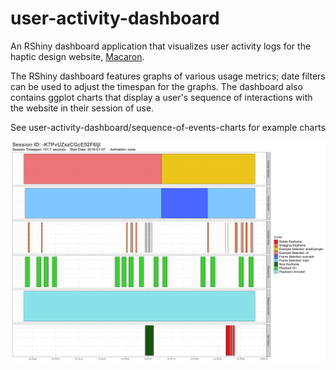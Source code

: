 # user-activity-dashboard
An RShiny dashboard application that visualizes user activity logs for the haptic design website, [Macaron](http://hapticdesign.github.io/macaron/).

The RShiny dashboard features graphs of various usage metrics; date filters can be used to adjust the timespan for the graphs. The dashboard also contains ggplot charts that display a user's sequence of interactions with the website in their session of use.

See user-activity-dashboard/sequence-of-events-charts for example charts

![](User_Sequence_Plot_Examples/-K7PvUZszCGcE52F6IjI.png)
